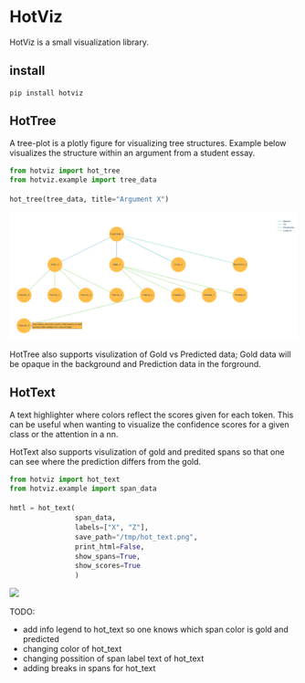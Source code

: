 # HotViz

HotViz is a small visualization library.

## install
```
pip install hotviz
```

## HotTree

A tree-plot is a plotly figure for visualizing tree structures. Example below visualizes the structure within an argument from a student essay. 

```python
from hotviz import hot_tree
from hotviz.example import tree_data

hot_tree(tree_data, title="Argument X")
```
![](https://github.com/AxlAlm/hotviz/blob/main/hotviz/example/example_tree_plot.png)

HotTree also supports visulization of Gold vs Predicted data; Gold data will be opaque in the background and Prediction data in the forground.


## HotText

A text highlighter where colors reflect the scores given for each token. This can be useful when wanting to visualize the confidence scores for a given class or the attention in a nn.

HotText also supports visulization of gold and predited spans so that one can see where the prediction differs from the gold.


```python
from hotviz import hot_text
from hotviz.example import span_data

hmtl = hot_text(    
                span_data, 
                labels=["X", "Z"], 
                save_path="/tmp/hot_text.png",
                print_html=False, 
                show_spans=True,
                show_scores=True
                )
```

![](https://github.com/AxlAlm/hotviz/blob/main/hotviz/example/example_span.png)

TODO: 
- add info legend to hot_text so one knows which span color is gold and predicted
- changing color of hot_text
- changing possition of span label text of hot_text
- adding breaks in spans for hot_text

